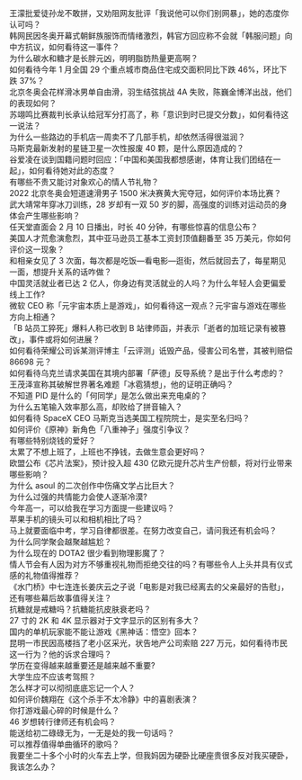 王濛批爱徒孙龙不敢拼，又劝阻网友批评「我说他可以你们别网暴」，她的态度你认可吗？  
韩网民因冬奥开幕式朝鲜族服饰而情绪激烈，韩官方回应称不会就「韩服问题」向中方抗议，如何看待这一事件？  
为什么碳水和糖才是长胖元凶，明明脂肪热量更高啊？  
如何看待今年 1 月全国 29 个重点城市商品住宅成交面积同比下跌 46%，环比下跌 37%？  
北京冬奥会花样滑冰男单自由滑，羽生结弦挑战 4A 失败，陈巍金博洋出战，他们的表现如何？  
苏翊鸣比赛裁判长承认给冠军分打高了，称「意识到时已提交分数」，如何看待这一说法？  
为什么一些路边的手机店一周卖不了几部手机，却依然活得很滋润？  
马斯克最新发射的星链卫星一次性报废 40 颗，是什么原因造成的？  
谷爱凌在谈到国籍问题时回应：「中国和美国我都想感谢，体育让我们团结在一起」，如何看待她对此的态度？  
有哪些不贵又能讨对象欢心的情人节礼物？  
2022 北京冬奥会短道速滑男子 1500 米决赛黄大宪夺冠，如何评价本场比赛？  
武大靖常年穿冰刀训练，28 岁却有一双 50 岁的脚，高强度的训练对运动员的身体会产生哪些影响？  
任天堂直面会 2 月 10 日播出，时长 40 分钟，有哪些惊喜的信息公布？  
美国人才荒愈演愈烈，其中亚马逊员工基本工资封顶值翻番至 35 万美元，你如何评价这一现象？  
和相亲女见了 3 次面，每次都是吃饭—看电影—逛街，然后就回去了，每星期见一面，想提升关系的话咋做？  
中国灵活就业者已达 2 亿人，你身边有灵活就业的人吗？为什么年轻人会更偏爱线上工作?  
微软 CEO 称「元宇宙本质上是游戏」，如何看待这一观点？元宇宙与游戏在哪些方向上相通？  
「B 站员工猝死」爆料人称已收到 B 站律师函，并表示「逝者的加班记录有被篡改」，事件或将如何进展？  
如何看待荣耀公司诉某测评博主「云评测」诋毁产品，侵害公司名誉，其被判赔偿 86698 元？  
如何看待乌克兰请求美国在其境内部署「萨德」反导系统？是出于什么考虑的？  
王茂泽宣称其破解世界著名难题「冰雹猜想」，他的证明正确吗？  
不知道 PID 是什么的「何同学」是怎么做出来充电桌的？  
为什么五笔输入效率那么高，却败给了拼音输入？  
如何看待 SpaceX CEO 马斯克当选美国工程院院士，是实至名归吗？  
如何评价《原神》新角色「八重神子」强度引争议？  
有哪些特别烧钱的爱好？  
太累了不想上班了，上班也不挣钱，去做生意会更好吗？  
欧盟公布《芯片法案》，预计投入超 430 亿欧元提升芯片生产份额，将对行业带来哪些影响？  
为什么 asoul 的二次创作中伤痛文学占比巨大？  
为什么过强的共情能力会使人逐渐冷漠?  
今年高一，可以给我在学习方面提一些建议吗？  
苹果手机的镜头可以和相机相比了吗？  
马上就要面临中考，学习自律都很差。在努力改变自己，请问我还有机会吗？  
为什么同学聚会越聚越尴尬？  
为什么现在的 DOTA2 很少看到物理影魔了？  
情人节会有人因为对方不够重视礼物而拒绝交往的吗？有哪些令人上头并具有仪式感的礼物值得推荐？  
《水门桥》中七连连长姜庆云之子说「电影是对我已经离去的父亲最好的告慰」，还有哪些幕后故事值得关注？  
抗糖就是戒糖吗？抗糖能抗皮肤衰老吗？  
27 寸的 2K 和 4K 显示器对于文字显示的区别有多大？  
国内的单机玩家能不能让游戏《黑神话：悟空》回本？  
昆明一市民因高楼挡了老小区采光，状告地产公司索赔 227 万元，如何看待市民这一行为？他的诉求合理吗？  
学历在变得越来越重要还是越来越不重要?  
大学生应不应该考驾照？  
怎么样才可以彻彻底底忘记一个人？  
如何评价魏翔在《这个杀手不太冷静》中的喜剧表演？  
你打游戏最心碎的时候是什么？  
46 岁想转行律师还有机会吗？  
能送给初二碌碌无为，一无是处的我一句话吗？  
可以推荐值得单曲循环的歌吗？  
我要坐二十多个小时的火车去上学，但我妈因为硬卧比硬座贵很多反对我买硬卧，我该怎么办？  

